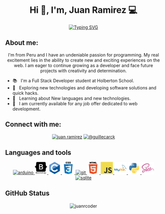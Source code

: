 <h1 align="center">Hi 👋, I'm, Juan Ramirez 💻</h1>

<div align="center">
  <a href="https://git.io/typing-svg">
    <img src="https://readme-typing-svg.demolab.com?font=Fira+Code&size=25&pause=1000&color=0EC437&background=FF100200&center=true&width=490&height=100&lines=Web+Development+Student;Learning+new+things" alt="Typing SVG" />
  </a>
</div>

## About me:
<p align="center">I'm from Peru and I have an undeniable passion for programming. My real excitement lies in the ability to create new and exciting experiences on the web. I am eager to continue growing as a developer and face future projects with creativity and determination.</p>

- 📚 &nbsp; I'm a Full Stack Developer student at Holberton School.
- 🤔 &nbsp; Exploring new technologies and developing software solutions and quick hacks.
- 🌱 &nbsp; Learning about New languages and new technologies.
- 🔭 &nbsp; I am currently available for any job offer dedicated to web development.


## Connect with me:
<div align="center">
<a href="https://www.linkedin.com/in/juan-ramirez-490b84271/" target="blank"><img align="center" title="LinkedIn" src="https://raw.githubusercontent.com/rahuldkjain/github-profile-readme-generator/master/src/images/icons/Social/linked-in-alt.svg" alt="juan ramirez" height="30" width="40" /></a>
<a href="https://medium.com/@guillecarck" target="blank"><img align="center" title="Medium" src="https://raw.githubusercontent.com/rahuldkjain/github-profile-readme-generator/master/src/images/icons/Social/medium.svg" alt="@guillecarck" height="30" width="40" /></a>
</div>


## Languages and tools

<div align=center>
<a href="https://www.arduino.cc/" target="_blank" rel="noreferrer"> <img title="Arduino" src="https://cdn.worldvectorlogo.com/logos/arduino-1.svg" alt="arduino" width="40" height="40"/> </a> 
<a href="https://getbootstrap.com" target="_blank" rel="noreferrer"> <img src="https://raw.githubusercontent.com/devicons/devicon/master/icons/bootstrap/bootstrap-plain-wordmark.svg" alt="bootstrap" width="40" height="40"/> </a> 
<a href="https://www.cprogramming.com/" target="_blank" rel="noreferrer"> <img title="C" src="https://raw.githubusercontent.com/devicons/devicon/master/icons/c/c-original.svg" alt="c" width="40" height="40"/> </a> 
<a href="https://www.w3schools.com/css/" target="_blank" rel="noreferrer"> <img title="CSS" src="https://raw.githubusercontent.com/devicons/devicon/master/icons/css3/css3-original-wordmark.svg" alt="css3" width="40" height="40"/> </a> 
<a href="https://git-scm.com/" target="_blank" rel="noreferrer"> <img title="git" src="https://www.vectorlogo.zone/logos/git-scm/git-scm-icon.svg" alt="git" width="40" height="40"/> </a> 
<a href="https://www.w3.org/html/" target="_blank" rel="noreferrer"> <img title="HTML" src="https://raw.githubusercontent.com/devicons/devicon/master/icons/html5/html5-original-wordmark.svg" alt="html5" width="40" height="40"/> </a> 
<a href="https://developer.mozilla.org/en-US/docs/Web/JavaScript" target="_blank" rel="noreferrer"> <img title="javaScript" src="https://raw.githubusercontent.com/devicons/devicon/master/icons/javascript/javascript-original.svg" alt="javascript" width="40" height="40"/> </a>
<a href="https://www.mysql.com/" target="_blank" rel="noreferrer"> <img title="mySQL" src="https://raw.githubusercontent.com/devicons/devicon/master/icons/mysql/mysql-original-wordmark.svg" alt="mysql" width="40" height="40"/> </a>
<a href="https://www.python.org" target="_blank" rel="noreferrer"> <img title="python" src="https://raw.githubusercontent.com/devicons/devicon/master/icons/python/python-original.svg" alt="python" width="40" height="40"/> </a>
<a href="https://sass-lang.com" target="_blank" rel="noreferrer"> <img title="SASS" src="https://raw.githubusercontent.com/devicons/devicon/master/icons/sass/sass-original.svg" alt="sass" width="40" height="40"/> </a>
<a href="https://www.sqlite.org/" target="_blank" rel="noreferrer"> <img title="SQLite3" src="https://www.vectorlogo.zone/logos/sqlite/sqlite-icon.svg" alt="sqlite" width="40" height="40"/> </a>
</div>

## GitHub Status
<p align="center"><img align="center" src="https://github-readme-stats.vercel.app/api/top-langs?username=juanrcoder&show_icons=true&locale=en&layout=compact" alt="juanrcoder" /></p>

